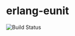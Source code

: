 # erlang-eunit

![Build Status](https://travis-ci.org/cyber-dojo-languages/erlang-eunit.svg?branch=master)

